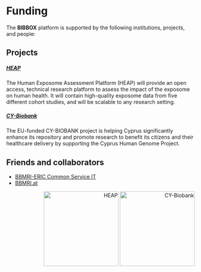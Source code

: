 # Funding

The **BIBBOX** platform is supported by the following institutions, projects, and people:


## Projects

#####  <a href="https://heap-exposome.eu/" target="_blank">HEAP</a>
The Human Exposome Assessment Platform (HEAP) will provide an open access, technical research platform to assess the impact of the exposome on human health. It will contain high-quality exposome data from five different cohort studies, and will be scalable to any research setting.



##### <a href="https://cordis.europa.eu/project/id/857122" target="_blank">CY-Biobank</a>
The EU-funded CY-BIOBANK project is helping Cyprus significantly enhance its repository and promote research to benefit its citizens and their healthcare delivery by supporting the Cyprus Human Genome Project.

## Friends and collaborators

- <a href="http://bbmri-eric.eu/about" target="_blank">BBMRI-ERIC Common Service IT</a>
- <a href="http://bbmri.at/" target="_blank">BBMRI.at</a>

<div style="text-align: right">
<a href="https://heap-exposome.eu/" target="_blank"><img src="/images/logos/heap.png" alt= "HEAP" width="200" height="200"></a>
<a href="https://cordis.europa.eu/project/id/857122" target="_blank"><img src="/images/logos/cy-biobank.png" alt= "CY-Biobank" width="200" height="200"></a>
</div>
